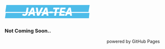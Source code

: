# ![Java-TEA.com](logo.png)
### Not Coming Soon..

<div style="text-align:right;">powered by GitHub Pages</div>
